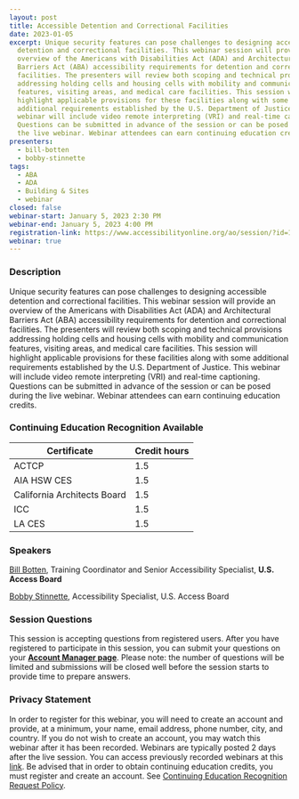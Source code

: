 ```yaml
---
layout: post
title: Accessible Detention and Correctional Facilities
date: 2023-01-05
excerpt: Unique security features can pose challenges to designing accessible
  detention and correctional facilities. This webinar session will provide an
  overview of the Americans with Disabilities Act (ADA) and Architectural
  Barriers Act (ABA) accessibility requirements for detention and correctional
  facilities. The presenters will review both scoping and technical provisions
  addressing holding cells and housing cells with mobility and communication
  features, visiting areas, and medical care facilities. This session will
  highlight applicable provisions for these facilities along with some
  additional requirements established by the U.S. Department of Justice. This
  webinar will include video remote interpreting (VRI) and real-time captioning.
  Questions can be submitted in advance of the session or can be posed during
  the live webinar. Webinar attendees can earn continuing education credits.
presenters:
  - bill-botten
  - bobby-stinnette
tags:
  - ABA
  - ADA
  - Building & Sites
  - webinar
closed: false
webinar-start: January 5, 2023 2:30 PM
webinar-end: January 5, 2023 4:00 PM
registration-link: https://www.accessibilityonline.org/ao/session/?id=111032
webinar: true
---
```

### Description

Unique security features can pose challenges to designing accessible detention and correctional facilities. This webinar session will provide an overview of the Americans with Disabilities Act (ADA) and Architectural Barriers Act (ABA) accessibility requirements for detention and correctional facilities. The presenters will review both scoping and technical provisions addressing holding cells and housing cells with mobility and communication features, visiting areas, and medical care facilities. This session will highlight applicable provisions for these facilities along with some additional requirements established by the U.S. Department of Justice. This webinar will include video remote interpreting (VRI) and real-time captioning. Questions can be submitted in advance of the session or can be posed during the live webinar. Webinar attendees can earn continuing education credits.

### Continuing Education Recognition Available

| **Certificate**             | **Credit hours** |
| --------------------------- | ---------------- |
| ACTCP                       | 1.5              |
| AIA HSW CES                 | 1.5              |
| California Architects Board | 1.5              |
| ICC                         | 1.5              |
| LA CES                      | 1.5              |

### Speakers

[Bill Botten](https://www.accessibilityonline.org/ao/speakers/10008/?ret=speakers), Training Coordinator and Senior Accessibility Specialist, **U.S. Access Board**

[Bobby Stinnette](https://www.accessibilityonline.org/speakers/speaker.aspx?id=10811&ret=Accessible%20Amusement%20Rides), Accessibility Specialist, U.S. Access Board

### Session Questions

This session is accepting questions from registered users. After you have registered to participate in this session, you can submit your questions on your **[Account Manager page](https://www.accessibilityonline.org/ao/accountManager/110952)**. Please note: the number of questions will be limited and submissions will be closed well before the session starts to provide time to prepare answers.

### Privacy Statement

In order to register for this webinar, you will need to create an account and provide, at a minimum, your name, email address, phone number, city, and country. If you do not wish to create an account, you may watch this webinar after it has been recorded. Webinars are typically posted 2 days after the live session. You can access previously recorded webinars at this [link](https://www.accessibilityonline.org/ao/archives/). Be advised that in order to obtain continuing education credits, you must register and create an account. See [Continuing Education Recognition Request Policy](https://www.accessibilityonline.org/continuing-education/CEUDetails.aspx).